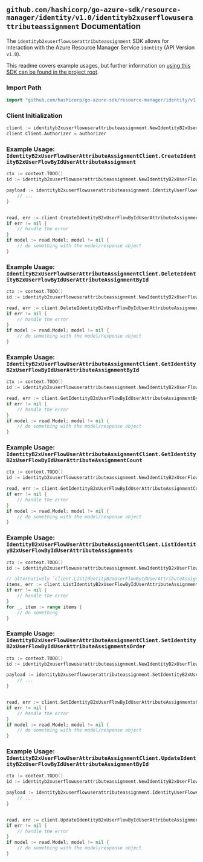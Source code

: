 
## `github.com/hashicorp/go-azure-sdk/resource-manager/identity/v1.0/identityb2xuserflowuserattributeassignment` Documentation

The `identityb2xuserflowuserattributeassignment` SDK allows for interaction with the Azure Resource Manager Service `identity` (API Version `v1.0`).

This readme covers example usages, but further information on [using this SDK can be found in the project root](https://github.com/hashicorp/go-azure-sdk/tree/main/docs).

### Import Path

```go
import "github.com/hashicorp/go-azure-sdk/resource-manager/identity/v1.0/identityb2xuserflowuserattributeassignment"
```


### Client Initialization

```go
client := identityb2xuserflowuserattributeassignment.NewIdentityB2xUserFlowUserAttributeAssignmentClientWithBaseURI("https://management.azure.com")
client.Client.Authorizer = authorizer
```


### Example Usage: `IdentityB2xUserFlowUserAttributeAssignmentClient.CreateIdentityB2xUserFlowByIdUserAttributeAssignment`

```go
ctx := context.TODO()
id := identityb2xuserflowuserattributeassignment.NewIdentityB2xUserFlowID("b2xIdentityUserFlowIdValue")

payload := identityb2xuserflowuserattributeassignment.IdentityUserFlowAttributeAssignment{
	// ...
}


read, err := client.CreateIdentityB2xUserFlowByIdUserAttributeAssignment(ctx, id, payload)
if err != nil {
	// handle the error
}
if model := read.Model; model != nil {
	// do something with the model/response object
}
```


### Example Usage: `IdentityB2xUserFlowUserAttributeAssignmentClient.DeleteIdentityB2xUserFlowByIdUserAttributeAssignmentById`

```go
ctx := context.TODO()
id := identityb2xuserflowuserattributeassignment.NewIdentityB2xUserFlowUserAttributeAssignmentID("b2xIdentityUserFlowIdValue", "identityUserFlowAttributeAssignmentIdValue")

read, err := client.DeleteIdentityB2xUserFlowByIdUserAttributeAssignmentById(ctx, id)
if err != nil {
	// handle the error
}
if model := read.Model; model != nil {
	// do something with the model/response object
}
```


### Example Usage: `IdentityB2xUserFlowUserAttributeAssignmentClient.GetIdentityB2xUserFlowByIdUserAttributeAssignmentById`

```go
ctx := context.TODO()
id := identityb2xuserflowuserattributeassignment.NewIdentityB2xUserFlowUserAttributeAssignmentID("b2xIdentityUserFlowIdValue", "identityUserFlowAttributeAssignmentIdValue")

read, err := client.GetIdentityB2xUserFlowByIdUserAttributeAssignmentById(ctx, id)
if err != nil {
	// handle the error
}
if model := read.Model; model != nil {
	// do something with the model/response object
}
```


### Example Usage: `IdentityB2xUserFlowUserAttributeAssignmentClient.GetIdentityB2xUserFlowByIdUserAttributeAssignmentCount`

```go
ctx := context.TODO()
id := identityb2xuserflowuserattributeassignment.NewIdentityB2xUserFlowID("b2xIdentityUserFlowIdValue")

read, err := client.GetIdentityB2xUserFlowByIdUserAttributeAssignmentCount(ctx, id)
if err != nil {
	// handle the error
}
if model := read.Model; model != nil {
	// do something with the model/response object
}
```


### Example Usage: `IdentityB2xUserFlowUserAttributeAssignmentClient.ListIdentityB2xUserFlowByIdUserAttributeAssignments`

```go
ctx := context.TODO()
id := identityb2xuserflowuserattributeassignment.NewIdentityB2xUserFlowID("b2xIdentityUserFlowIdValue")

// alternatively `client.ListIdentityB2xUserFlowByIdUserAttributeAssignments(ctx, id)` can be used to do batched pagination
items, err := client.ListIdentityB2xUserFlowByIdUserAttributeAssignmentsComplete(ctx, id)
if err != nil {
	// handle the error
}
for _, item := range items {
	// do something
}
```


### Example Usage: `IdentityB2xUserFlowUserAttributeAssignmentClient.SetIdentityB2xUserFlowByIdUserAttributeAssignmentsOrder`

```go
ctx := context.TODO()
id := identityb2xuserflowuserattributeassignment.NewIdentityB2xUserFlowID("b2xIdentityUserFlowIdValue")

payload := identityb2xuserflowuserattributeassignment.SetIdentityB2xUserFlowByIdUserAttributeAssignmentsOrderRequest{
	// ...
}


read, err := client.SetIdentityB2xUserFlowByIdUserAttributeAssignmentsOrder(ctx, id, payload)
if err != nil {
	// handle the error
}
if model := read.Model; model != nil {
	// do something with the model/response object
}
```


### Example Usage: `IdentityB2xUserFlowUserAttributeAssignmentClient.UpdateIdentityB2xUserFlowByIdUserAttributeAssignmentById`

```go
ctx := context.TODO()
id := identityb2xuserflowuserattributeassignment.NewIdentityB2xUserFlowUserAttributeAssignmentID("b2xIdentityUserFlowIdValue", "identityUserFlowAttributeAssignmentIdValue")

payload := identityb2xuserflowuserattributeassignment.IdentityUserFlowAttributeAssignment{
	// ...
}


read, err := client.UpdateIdentityB2xUserFlowByIdUserAttributeAssignmentById(ctx, id, payload)
if err != nil {
	// handle the error
}
if model := read.Model; model != nil {
	// do something with the model/response object
}
```
